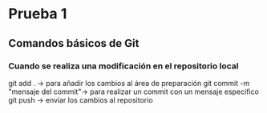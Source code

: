 # Prueba 1

## Comandos básicos de Git

### Cuando se realiza una modificación en el repositorio local
git add . -> para añadir los cambios al área de preparación
git commit -m "mensaje del commit"-> para realizar un commit con un mensaje específico
git push -> enviar los cambios al repositorio
